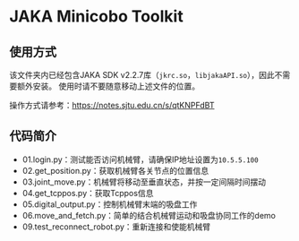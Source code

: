 # JAKA Minicobo Toolkit

## 使用方式

该文件夹内已经包含JAKA SDK v2.2.7库（`jkrc.so`，`libjakaAPI.so`），因此不需要额外安装。
使用时请不要随意移动上述文件的位置。

操作方式请参考：https://notes.sjtu.edu.cn/s/qtKNPFdBT

## 代码简介

- 01.login.py：测试能否访问机械臂，请确保IP地址设置为`10.5.5.100`
- 02.get_position.py：获取机械臂各关节点的位置信息
- 03.joint_move.py：机械臂将移动至垂直状态，并按一定间隔时间摆动
- 04.get_tcppos.py：获取Tcppos信息
- 05.digital_output.py：控制机械臂末端的吸盘工作
- 06.move_and_fetch.py：简单的结合机械臂运动和吸盘协同工作的demo
- 09.test_reconnect_robot.py：重新连接和使能机械臂